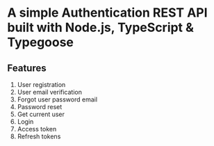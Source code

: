 # A simple Authentication REST API built with Node.js, TypeScript & Typegoose

## Features

1. User registration
2. User email verification
3. Forgot user password email
4. Password reset
5. Get current user
6. Login
7. Access token
8. Refresh tokens
